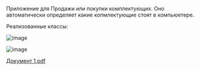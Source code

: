 Приложение для Продажи или покупки комплектующих. Оно автоматически определяет какие копмлектующие стоят в компьюетере. 

Реализованные классы:

  ![image](https://user-images.githubusercontent.com/123190998/219900336-2604dc42-44c5-4529-b949-b1213e8b8f81.png)

![image](https://user-images.githubusercontent.com/123190998/219955332-140b9fd5-398d-4197-9088-994e8c5f2bed.png)
   
[Документ 1.pdf](https://github.com/werr2410/Project_ShadowScreen/files/10777154/1.pdf)
